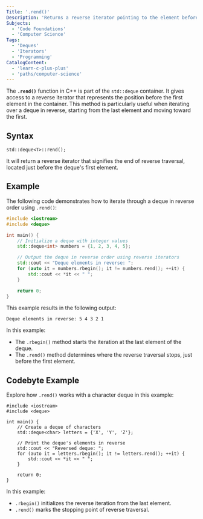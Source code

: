 ```yaml
---
Title: '.rend()'
Description: 'Returns a reverse iterator pointing to the element before the first element in the deque container.'
Subjects:
  - 'Code Foundations'
  - 'Computer Science'
Tags:
  - 'Deques'
  - 'Iterators'
  - 'Programming'
CatalogContent:
  - 'learn-c-plus-plus'
  - 'paths/computer-science'
---
```


The **`.rend()`** function in C++ is part of the `std::deque` container. It gives access to a reverse iterator that represents the position before the first element in the container. This method is particularly useful when iterating over a deque in reverse, starting from the last element and moving toward the first.

## Syntax

```pseudo
std::deque<T>::rend();
```

It will return a reverse iterator that signifies the end of reverse traversal, located just before the deque's first element.

## Example

The following code demonstrates how to iterate through a deque in reverse order using `.rend()`:

```cpp
#include <iostream>
#include <deque>

int main() {
    // Initialize a deque with integer values
    std::deque<int> numbers = {1, 2, 3, 4, 5};

    // Output the deque in reverse order using reverse iterators
    std::cout << "Deque elements in reverse: ";
    for (auto it = numbers.rbegin(); it != numbers.rend(); ++it) {
        std::cout << *it << " ";
    }

    return 0;
}
```

This example results in the following output:

```shell
Deque elements in reverse: 5 4 3 2 1
```

In this example:

- The `.rbegin()` method starts the iteration at the last element of the deque.
- The `.rend()` method determines where the reverse traversal stops, just before the first element.

## Codebyte Example

Explore how `.rend()` works with a character deque in this example:

```codebyte/cpp
#include <iostream>
#include <deque>

int main() {
    // Create a deque of characters
    std::deque<char> letters = {'X', 'Y', 'Z'};

    // Print the deque's elements in reverse
    std::cout << "Reversed deque: ";
    for (auto it = letters.rbegin(); it != letters.rend(); ++it) {
        std::cout << *it << " ";
    }

    return 0;
}
```

In this example:

- `.rbegin()` initializes the reverse iteration from the last element.
- `.rend()` marks the stopping point of reverse traversal.
